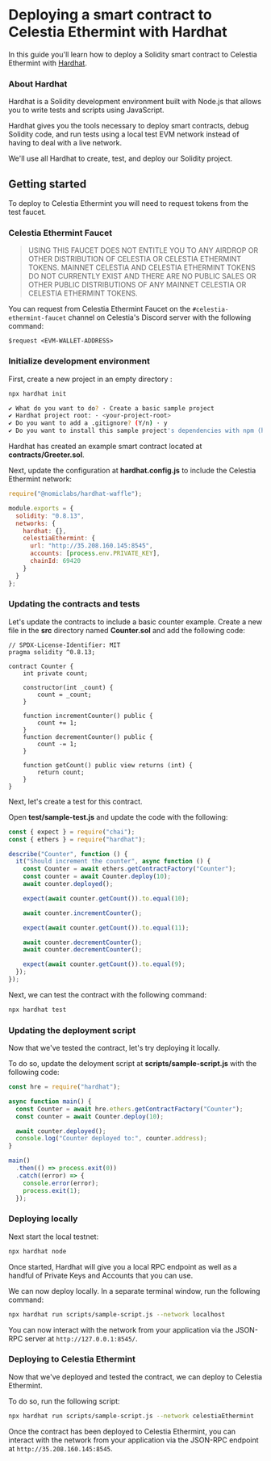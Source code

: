 # Deploying a smart contract to Celestia Ethermint with Hardhat

In this guide you'll learn how to deploy a Solidity smart contract to Celestia Ethermint with [Hardhat](https://hardhat.org/).

### About Hardhat

Hardhat is a Solidity development environment built with Node.js that allows you to write tests and scripts using JavaScript.

Hardhat gives you the tools necessary to deploy smart contracts, debug Solidity code, and run tests using a local test EVM network instead of having to deal with a live network.

We'll use all Hardhat to create, test, and deploy our Solidity project.

## Getting started

To deploy to Celestia Ethermint you will need to request tokens from the test faucet.

### Celestia Ethermint Faucet

> USING THIS FAUCET DOES NOT ENTITLE YOU TO ANY AIRDROP OR OTHER DISTRIBUTION OF CELESTIA OR CELESTIA ETHERMINT TOKENS. MAINNET CELESTIA AND CELESTIA ETHERMINT TOKENS DO NOT CURRENTLY EXIST AND THERE ARE NO PUBLIC SALES OR OTHER PUBLIC DISTRIBUTIONS OF ANY MAINNET CELESTIA OR CELESTIA ETHERMINT TOKENS.

You can request from Celestia Ethermint Faucet on the `#celestia-ethermint-faucet` channel on Celestia's Discord server with the following command:

```
$request <EVM-WALLET-ADDRESS> 
```

### Initialize development environment

First, create a new project in an empty directory :

```sh
npx hardhat init

✔ What do you want to do? · Create a basic sample project
✔ Hardhat project root: · <your-project-root>
✔ Do you want to add a .gitignore? (Y/n) · y
✔ Do you want to install this sample project's dependencies with npm (hardhat @nomiclabs/hardhat-waffle ethereum-waffle chai @nomiclabs/hardhat-ethers ethers)? (Y/n) · y
```

Hardhat has created an example smart contract located at __contracts/Greeter.sol__.

Next, update the configuration at __hardhat.config.js__ to include the Celestia Ethermint network:

```javascript
require("@nomiclabs/hardhat-waffle");

module.exports = {
  solidity: "0.8.13",
  networks: {
    hardhat: {},
    celestiaEthermint: {
      url: "http://35.208.160.145:8545",
      accounts: [process.env.PRIVATE_KEY],
      chainId: 69420
    }
  }
};
```

### Updating the contracts and tests

Let's update the contracts to include a basic counter example. Create a new file in the __src__ directory named __Counter.sol__ and add the following code:

```solidity
// SPDX-License-Identifier: MIT
pragma solidity ^0.8.13;

contract Counter {
    int private count;
    
    constructor(int _count) {
        count = _count;
    }

    function incrementCounter() public {
        count += 1;
    }
    function decrementCounter() public {
        count -= 1;
    }

    function getCount() public view returns (int) {
        return count;
    }
}
```

Next, let's create a test for this contract.

Open __test/sample-test.js__ and update the code with the following:

```javascript
const { expect } = require("chai");
const { ethers } = require("hardhat");

describe("Counter", function () {
  it("Should increment the counter", async function () {
    const Counter = await ethers.getContractFactory("Counter");
    const counter = await Counter.deploy(10);
    await counter.deployed();

    expect(await counter.getCount()).to.equal(10);

    await counter.incrementCounter();

    expect(await counter.getCount()).to.equal(11);

    await counter.decrementCounter();
    await counter.decrementCounter();

    expect(await counter.getCount()).to.equal(9);
  });
});
```

Next, we can test the contract with the following command:

```sh
npx hardhat test
```

### Updating the deployment script

Now that we've tested the contract, let's try deploying it locally.

To do so, update the deloyment script at __scripts/sample-script.js__ with the following code:

```javascript
const hre = require("hardhat");

async function main() {
  const Counter = await hre.ethers.getContractFactory("Counter");
  const counter = await Counter.deploy(10);

  await counter.deployed();
  console.log("Counter deployed to:", counter.address);
}

main()
  .then(() => process.exit(0))
  .catch((error) => {
    console.error(error);
    process.exit(1);
  });

```

### Deploying locally

Next start the local testnet:

```sh
npx hardhat node
```

Once started, Hardhat will give you a local RPC endpoint as well as a handful of Private Keys and Accounts that you can use.

We can now deploy locally. In a separate terminal window, run the following command:

```sh
npx hardhat run scripts/sample-script.js --network localhost
```

You can now interact with the network from your application via the JSON-RPC server at `http://127.0.0.1:8545/`.

### Deploying to Celestia Ethermint

Now that we've deployed and tested the contract, we can deploy to Celestia Ethermint.

To do so, run the following script:

```sh
npx hardhat run scripts/sample-script.js --network celestiaEthermint
```

Once the contract has been deployed to Celestia Ethermint, you can interact with the network from your application via the JSON-RPC endpoint at `http://35.208.160.145:8545`.